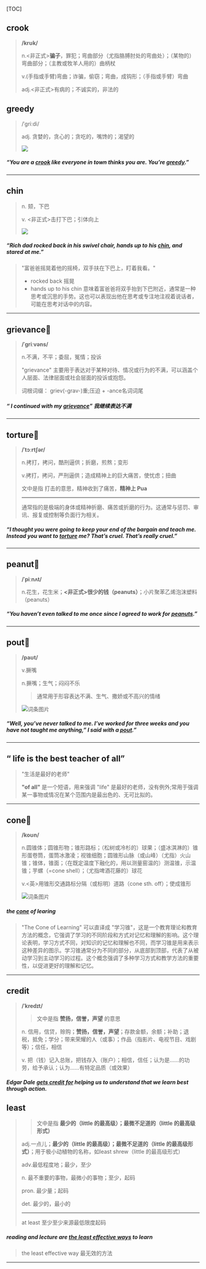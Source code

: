 [TOC]

## crook

> **/krʊk/**
>
> n.<非正式>**骗子**，罪犯；弯曲部分（尤指胳膊肘处的弯曲处）；（某物的）弯曲部分；（主教或牧羊人用的）曲柄杖
> 
>v.(手指或手臂)弯曲；诈骗，偷窃；弯曲，成钩形；（手指或手臂）弯曲
> 
> adj.<非正式>有病的；不诚实的，非法的

## greedy

> /ˈɡriːdi/
>
> adj.
> 贪婪的，贪心的；贪吃的，嘴馋的；渴望的
>
> <img src="https://ydlunacommon-cdn.nosdn.127.net/117e74a40714aa6afee99b2bec5944ae.jpg?">

##### “You are a **<u>crook</u>** like everyone in town thinks you are. You’re **<u>greedy</u>**.”

---

## chin

> n.
> 颏，下巴
>
> v.
> <非正式>击打下巴；引体向上
>
> <img src="https://ydlunacommon-cdn.nosdn.127.net/45015f3672a692c8c06093155875b8d5.jpg">

##### “Rich dad rocked back in his swivel chair, hands up to his **<u>chin</u>**, and stared at me.”

> "富爸爸摇晃着他的摇椅，双手扶在下巴上，盯着我看。"
>
> - rocked back 摇晃
> - hands up to his chin  意味着富爸爸将双手抬到下巴附近，通常是一种思考或沉思的手势。这也可以表现出他在思考或专注地注视着说话者，可能在思考对话中的内容。

---

## grievance🚩

> **/ˈɡriːvəns/**
>
> n.不满，不平；委屈，冤情；投诉
>
> "grievance" 主要用于表达对于某种对待、情况或行为的不满，可以涵盖个人层面、法律层面或社会层面的投诉或抱怨。
>
> 词根词缀： griev(-grav-)重;压迫 + -ance名词词尾

##### “ I continued with my **<u>grievance</u>**” 	我继续表达不满

---

## torture🚩

> **/ˈtɔːrtʃər/**
>
> n.拷打，拷问，酷刑逼供；折磨，煎熬；变形
>
> v.拷打，拷问，严刑逼供；造成精神上的巨大痛苦，使忧虑；扭曲
>
> 文中是指 打击的意思，精神收到了痛苦，**精神上 Pua** 
>
> ---
>
> 通常指的是极端的身体或精神折磨、痛苦或折磨的行为。这通常与惩罚、审讯、报复或控制等负面行为相关。

##### “I thought you were going to keep your end of the bargain and teach me. Instead you want to **<u>torture</u>** me? That’s cruel. That’s really cruel.”

---

## peanut🚩

> **/ˈpiːnʌt/**
>
> n.花生，花生米；**<非正式>很少的钱（peanuts）**；小片聚苯乙烯泡沫塑料（peanuts）

##### “You haven’t even talked to me once since I agreed to work for **<u>peanuts</u>**.”

---

## pout🚩

> **/paʊt/**
>
> v.撅嘴
> 
>n.撅嘴；生气；闷闷不乐
> 
> > 通常用于形容表达不满、生气、撒娇或不高兴的情绪
>
> ![词条图片](https://ydlunacommon-cdn.nosdn.127.net/f9b0ab63609d7860a3608390211fed82.jpg?)

##### “Well, you’ve never talked to me. I’ve worked for three weeks and you have not taught me anything,” I said with a **<u>pout</u>**.”

---

## “ life is the best teacher of all”

> "生活是最好的老师"
>
> **"of all"** 是一个短语，用来强调 "life" 是最好的老师，没有例外;常用于强调某一事物或情况在某个范围内是最出色的、无可比拟的。

---

## cone🚩

> **/koʊn/**
>
> n.圆锥体；圆锥形物；锥形路标；（松树或冷杉的）球果；（盛冰淇淋的）锥形蛋卷筒，蛋筒冰激凌；视锥细胞；圆锥形山脉（或山峰）（尤指）火山锥；锥体，锥面；（在既定温度下融化的，用以测量窑温的）测温锥，示温锥；芋螺（=cone shell）；（尤指啤酒花藤的）球花
> 
>v.<英>用锥形交通路标分隔（或标明）道路（cone sth. off）；使成锥形
> 
> ![词条图片](https://ydlunacommon-cdn.nosdn.127.net/6c1c58773fcea7af1ecea15fbbd24d79.jpg?)

##### the **<u>cone</u>** of learing

> "The Cone of Learning" 可以直译成 "学习锥"，这是一个教育理论和教育方法的概念，它强调了学习的不同阶段和方式对记忆和理解的影响。这个理论表明，学习方式不同，对知识的记忆和理解也不同，而学习锥是用来表示这种差异的图示。学习锥通常分为不同的部分，从底部到顶部，代表了从被动学习到主动学习的过程。这个概念强调了多种学习方式和教学方法的重要性，以促进更好的理解和记忆。

---

## credit

> **/ˈkredɪt/**
>
> > 文中是指 **赞扬，信誉，声望** 的意思
>
> n.
> 信用，信贷，赊购；**赞扬，信誉，声望**；存款金额，余额；补助；退税，抵免；学分；带来荣耀的人（或事）；作品（指影片、电视节目、戏剧等）；信任，相信
>
> v.
> 把（钱）记入总账，把钱存入（账户）；相信，信任；认为是……的功劳，给予承认；认为……有特定品质（或效果）

##### Edgar Dale <u>gets **credit** for</u> helping us to understand that we learn best through action.

## least

> > 文中是指 	**最少的（little 的最高级）；最微不足道的（little 的最高级形式）**
>
> adj.一点儿；**最少的（little 的最高级）；最微不足道的（little 的最高级形式）**；用于极小动植物的名称，如least shrew（little 的最高级形式）
>
> adv.最低程度地；最少，至少
>
> n.
> 最不重要的事物，最微小的事物；至少，起码
>
> pron.
> 最少量；起码
>
> det.
> 最少的，最小的
>
> ---
>
> at least 至少至少来源最低限度起码

##### reading and lecture are <u>the **least** effective ways</u> to learn

> the least effective way 最无效的方法

---

